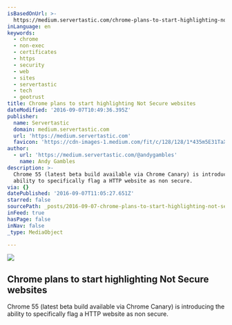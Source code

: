 ```yaml
---
isBasedOnUrl: >-
  https://medium.servertastic.com/chrome-plans-to-start-highlighting-not-secure-websites-2babf35b46e6#.i5cv5yyik
inLanguage: en
keywords:
  - chrome
  - non-exec
  - certificates
  - https
  - security
  - web
  - sites
  - servertastic
  - tech
  - geotrust
title: Chrome plans to start highlighting Not Secure websites
dateModified: '2016-09-07T10:49:36.395Z'
publisher:
  name: Servertastic
  domain: medium.servertastic.com
  url: 'https://medium.servertastic.com'
  favicon: 'https://cdn-images-1.medium.com/fit/c/128/128/1*435m5E31TaXYcNmzt7m2cw.png'
author:
  - url: 'https://medium.servertastic.com/@andygambles'
    name: Andy Gambles
description: >-
  Chrome 55 (latest beta build available via Chrome Canary) is introducing the
  ability to specifically flag a HTTP website as non secure.
via: {}
datePublished: '2016-09-07T11:05:27.651Z'
starred: false
sourcePath: _posts/2016-09-07-chrome-plans-to-start-highlighting-not-secure-websites.md
inFeed: true
hasPage: false
inNav: false
_type: MediaObject

---
```

<article style=""><img src="https://imgflo.herokuapp.com/graph/2b2431f8e7ba7b0/a38fe054d52df6f346b2f78dbcdf9192/noop.png?input=https%3A%2F%2Fcdn-images-1.medium.com%2Fmax%2F1200%2F1*Jc2NAFNeS5Ss0D_E0pqwqg.png" /><h1>Chrome plans to start highlighting Not Secure websites</h1><p>Chrome 55 (latest beta build available via Chrome Canary) is introducing the ability to specifically flag a HTTP website as non secure.</p></article>
